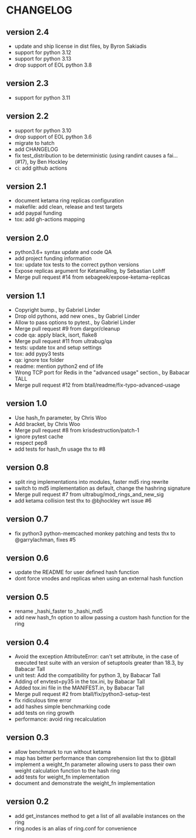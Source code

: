 # CHANGELOG

## version 2.4
* update and ship license in dist files, by Byron Sakiadis
* support for python 3.12
* support for python 3.13
* drop support of EOL python 3.8

## version 2.3
* support for python 3.11

## version 2.2
* support for python 3.10
* drop support of EOL python 3.6
* migrate to hatch
* add CHANGELOG
* fix test_distribution to be deterministic (using randint causes a fai… (#17), by Ben Hockley
* ci: add github actions

## version 2.1
* document ketama ring replicas configuration
* makefile: add clean, release and test targets
* add paypal funding
* tox: add gh-actions mapping

## version 2.0
* python3.6+ syntax update and code QA
* add project funding information
* tox: update tox tests to the correct python versions
* Expose replicas argument for KetamaRing, by Sebastian Lohff
* Merge pull request #14 from sebageek/expose-ketama-replicas

## version 1.1
* Copyright bump., by Gabriel Linder
* Drop old pythons, add new ones., by Gabriel Linder
* Allow to pass options to pytest., by Gabriel Linder
* Merge pull request #9 from dargor/cleanup
* code qa: apply black, isort, flake8
* Merge pull request #11 from ultrabug/qa
* tests: update tox and setup settings
* tox: add pypy3 tests
* qa: ignore tox folder
* readme: mention python2 end of life
* Wrong TCP port for Redis in the "advanced usage" section., by Babacar TALL
* Merge pull request #12 from btall/readme/fix-typo-advanced-usage

## version 1.0
* Use hash_fn parameter, by Chris Woo
* Add bracket, by Chris Woo
* Merge pull request #8 from krisdestruction/patch-1
* ignore pytest cache
* respect pep8
* add tests for hash_fn usage thx to #8

## version 0.8
* split ring implementations into modules, faster md5 ring rewrite
* switch to md5 implementation as default, change the hashring signature
* Merge pull request #7 from ultrabug/mod_rings_and_new_sig
* add ketama collision test thx to @bjhockley wrt issue #6

## version 0.7
* fix python3 python-memcached monkey patching and tests thx to @garrylachman, fixes #5

## version 0.6
* update the README for user defined hash function
* dont force vnodes and replicas when using an external hash function

## version 0.5
* rename _hashi_faster to _hashi_md5
* add new hash_fn option to allow passing a custom hash function for the ring

## version 0.4
* Avoid the exception AttributeError: can't set attribute, in the case of executed test suite with an version of setuptools greater than 18.3, by Babacar Tall
* unit test: Add the compatibility for python 3, by Babacar Tall
* Adding of envtest=py35 in the tox.ini, by Babacar Tall
* Added tox.ini file in the MANIFEST.in, by Babacar Tall
* Merge pull request #2 from btall/fix/python3-setup-test
* fix ridiculous time error
* add hashes simple benchmarking code
* add tests on ring growth
* performance: avoid ring recalculation

## version 0.3
* allow benchmark to run without ketama
* map has better performance than comprehension list thx to @btall
* implement a weight_fn parameter allowing users to pass their own weight calculation function to the hash ring
* add tests for weight_fn implementation
* document and demonstrate the weight_fn implementation

## version 0.2
* add get_instances method to get a list of all available instances on the ring
* ring.nodes is an alias of ring.conf for convenience
